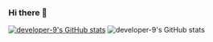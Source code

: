 ### Hi there 👋


[![developer-9's GitHub stats](https://github-readme-stats.vercel.app/api?username=developer-9)](https://github.com/anuraghazra/github-readme-stats)
![developer-9's GitHub stats](https://github-readme-stats.vercel.app/api?username=developer-9&hide=contribs,prs)


<!--
**developer-9/developer-9** is a ✨ _special_ ✨ repository because its `README.md` (this file) appears on your GitHub profile.

Here are some ideas to get you started:

- 🔭 I’m currently working on ...
- 🌱 I’m currently learning ...
- 👯 I’m looking to collaborate on ...
- 🤔 I’m looking for help with ...
- 💬 Ask me about ...
- 📫 How to reach me: ...
- 😄 Pronouns: ...
- ⚡ Fun fact: ...
-->
